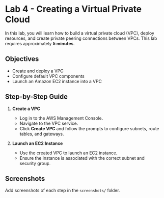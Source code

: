 # Lab 4 - Creating a Virtual Private Cloud

In this lab, you will learn how to build a virtual private cloud (VPC), deploy resources, and create private peering connections between VPCs. This lab requires approximately **5 minutes**.

## Objectives
- Create and deploy a VPC
- Configure default VPC components
- Launch an Amazon EC2 instance into a VPC

## Step-by-Step Guide

1. **Create a VPC**
   - Log in to the AWS Management Console.
   - Navigate to the VPC service.
   - Click **Create VPC** and follow the prompts to configure subnets, route tables, and gateways.

2. **Launch an EC2 Instance**
   - Use the created VPC to launch an EC2 instance.
   - Ensure the instance is associated with the correct subnet and security group.

## Screenshots
Add screenshots of each step in the `screenshots/` folder.